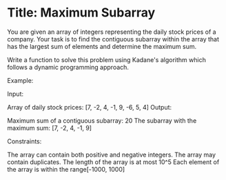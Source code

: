 # Title: Maximum Subarray

You are given an array of integers representing the daily stock prices of a company. Your task is to find the contiguous subarray within the array that has the largest sum of elements and determine the maximum sum.

Write a function to solve this problem using Kadane's algorithm which follows a dynamic programming approach.

Example:

Input:

Array of daily stock prices: [7, -2, 4, -1, 9, -6, 5, 4]
Output:

Maximum sum of a contiguous subarray: 20
The subarray with the maximum sum: [7, -2, 4, -1, 9]


Constraints:

The array can contain both positive and negative integers.
The array may contain duplicates.
The length of the array is at most 10^5
Each element of the array is within the range[-1000, 1000]
